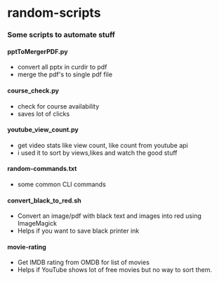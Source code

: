 # random-scripts

### Some scripts to automate stuff

#### pptToMergerPDF.py
 - convert all pptx in curdir to pdf
 - merge the pdf's to single pdf file

#### course_check.py
 - check for course availability
 - saves lot of clicks

#### youtube_view_count.py
 - get video stats like view count, like count from youtube api
 - i used it to sort by views,likes and watch the good stuff

#### random-commands.txt
 - some common CLI commands

#### convert_black_to_red.sh
- Convert an image/pdf with black text and images into red using ImageMagick
- Helps if you want to save black printer ink


#### movie-rating
- Get IMDB rating from OMDB for list of movies
- Helps if YouTube shows lot of free movies but no way to sort them.
